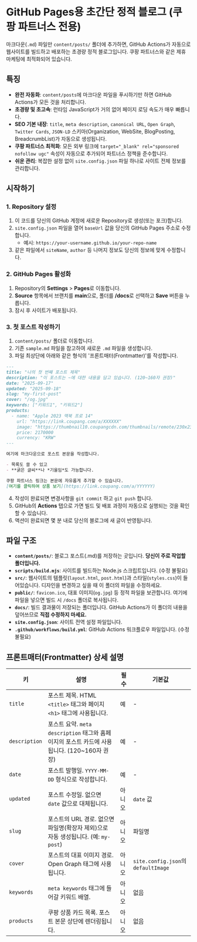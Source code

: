 
# GitHub Pages용 초간단 정적 블로그 (쿠팡 파트너스 전용)

마크다운(`.md`) 파일만 `content/posts/` 폴더에 추가하면, GitHub Actions가 자동으로 웹사이트를 빌드하고 배포하는 초경량 정적 블로그입니다. 쿠팡 파트너스와 같은 제휴 마케팅에 최적화되어 있습니다.

## 특징

- **완전 자동화**: `content/posts`에 마크다운 파일을 푸시하기만 하면 GitHub Actions가 모든 것을 처리합니다.
- **초경량 및 초고속**: 런타임 JavaScript가 거의 없어 페이지 로딩 속도가 매우 빠릅니다.
- **SEO 기본 내장**: `title`, `meta description`, `canonical URL`, `Open Graph`, `Twitter Cards`, `JSON-LD` 스키마(Organization, WebSite, BlogPosting, BreadcrumbList)가 자동으로 생성됩니다.
- **쿠팡 파트너스 최적화**: 모든 외부 링크에 `target="_blank" rel="sponsored nofollow ugc"` 속성이 자동으로 추가되어 파트너스 정책을 준수합니다.
- **쉬운 관리**: 복잡한 설정 없이 `site.config.json` 파일 하나로 사이트 전체 정보를 관리합니다.

## 시작하기

### 1. Repository 설정

1.  이 코드를 당신의 GitHub 계정에 새로운 Repository로 생성(또는 포크)합니다.
2.  `site.config.json` 파일을 열어 `baseUrl` 값을 당신의 GitHub Pages 주소로 수정합니다.
    -   예시: `https://your-username.github.io/your-repo-name`
3.  같은 파일에서 `siteName`, `author` 등 나머지 정보도 당신의 정보에 맞게 수정합니다.

### 2. GitHub Pages 활성화

1.  Repository의 **Settings** > **Pages**로 이동합니다.
2.  **Source** 항목에서 브랜치를 **main**으로, 폴더를 **/docs**로 선택하고 **Save** 버튼을 누릅니다.
3.  잠시 후 사이트가 배포됩니다.

### 3. 첫 포스트 작성하기

1.  `content/posts/` 폴더로 이동합니다.
2.  기존 `sample.md` 파일을 참고하여 새로운 `.md` 파일을 생성합니다.
3.  파일 최상단에 아래와 같은 형식의 '프론트매터(Frontmatter)'를 작성합니다.

```markdown
---
title: "나의 첫 번째 포스트 제목"
description: "이 포스트는 ~에 대한 내용을 담고 있습니다. (120~160자 권장)"
date: "2025-09-17"
updated: "2025-09-18"
slug: "my-first-post"
cover: "/og.jpg"
keywords: ["키워드1", "키워드2"]
products:
  - name: "Apple 2023 맥북 프로 14"
    url: "https://link.coupang.com/a/XXXXXX"
    image: "https://thumbnail10.coupangcdn.com/thumbnails/remote/230x230ex/image/retail/images/2023/01/25/10/2/e535872a-43b6-434a-92a8-121513907101.jpg"
    price: 2170000
    currency: "KRW"
---

여기에 마크다운으로 포스트 본문을 작성합니다.

- 목록도 쓸 수 있고
- **굵은 글씨**나 *기울임*도 가능합니다.

쿠팡 파트너스 링크는 본문에 자유롭게 추가할 수 있습니다.
[여기를 클릭하여 상품 보기](https://link.coupang.com/a/YYYYYY)
```

4.  작성이 완료되면 변경사항을 `git commit` 하고 `git push` 합니다.
5.  GitHub의 **Actions** 탭으로 가면 빌드 및 배포 과정이 자동으로 실행되는 것을 확인할 수 있습니다.
6.  액션이 완료되면 몇 분 내로 당신의 블로그에 새 글이 반영됩니다.

## 파일 구조

- **`content/posts/`**: 블로그 포스트(.md)를 저장하는 곳입니다. **당신이 주로 작업할 폴더입니다.**
- **`scripts/build.mjs`**: 사이트를 빌드하는 Node.js 스크립트입니다. (수정 불필요)
- **`src/`**: 웹사이트의 템플릿(`layout.html`, `post.html`)과 스타일(`styles.css`)이 들어있습니다. 디자인을 변경하고 싶을 때 이 폴더의 파일을 수정하세요.
- **`public/`**: `favicon.ico`, 대표 이미지(`og.jpg`) 등 정적 파일을 보관합니다. 여기에 파일을 넣으면 빌드 시 `/docs` 폴더로 복사됩니다.
- **`docs/`**: 빌드 결과물이 저장되는 폴더입니다. GitHub Actions가 이 폴더의 내용을 덮어쓰므로 **직접 수정하지 마세요.**
- **`site.config.json`**: 사이트 전역 설정 파일입니다.
- **`.github/workflows/build.yml`**: GitHub Actions 워크플로우 파일입니다. (수정 불필요)

## 프론트매터(Frontmatter) 상세 설명

| 키          | 설명                                                                                                | 필수 | 기본값                                     |
| ----------- | --------------------------------------------------------------------------------------------------- | ---- | ------------------------------------------ |
| `title`     | 포스트 제목. HTML `<title>` 태그와 페이지 `<h1>` 태그에 사용됩니다.                                | 예   | -                                          |
| `description` | 포스트 요약. `meta description` 태그와 홈페이지의 포스트 카드에 사용됩니다. (120~160자 권장)      | 예   | -                                          |
| `date`      | 포스트 발행일. `YYYY-MM-DD` 형식으로 작성합니다.                                                   | 예   | -                                          |
| `updated`   | 포스트 수정일. 없으면 `date` 값으로 대체됩니다.                                                    | 아니오 | `date` 값                                    |
| `slug`      | 포스트의 URL 경로. 없으면 파일명(확장자 제외)으로 자동 생성됩니다. (예: `my-post`)                   | 아니오 | 파일명                                     |
| `cover`     | 포스트의 대표 이미지 경로. Open Graph 태그에 사용됩니다.                                           | 아니오 | `site.config.json`의 `defaultImage`      |
| `keywords`  | `meta keywords` 태그에 들어갈 키워드 배열.                                                           | 아니오 | 없음                                       |
| `products`  | 쿠팡 상품 카드 목록. 포스트 본문 상단에 렌더링됩니다.                                              | 아니오 | 없음                                       |
